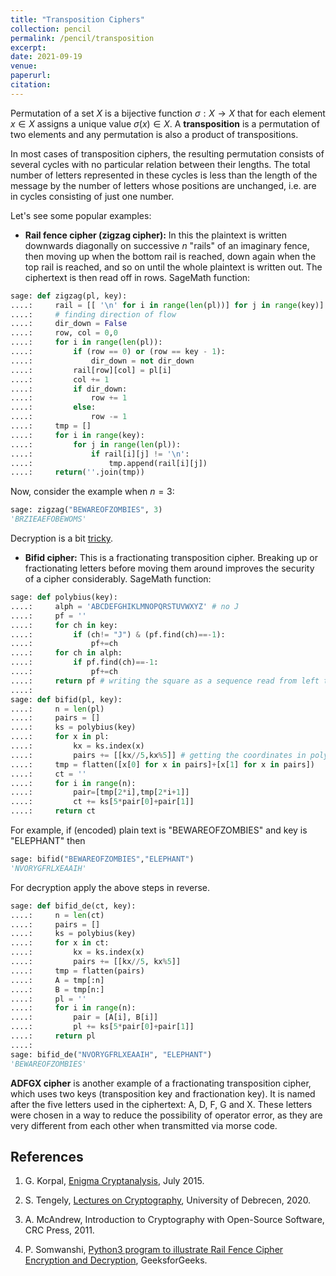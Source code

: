 ```yaml
---
title: "Transposition Ciphers"
collection: pencil
permalink: /pencil/transposition
excerpt:
date: 2021-09-19
venue: 
paperurl: 
citation: 
---
```

 
Permutation of a set $X$ is a bijective function $\sigma : X \to X$ that for each element $x \in X$ assigns a unique value $\sigma(x) \in X$. A **transposition** is a permutation of two elements and any permutation is also a product of transpositions.

In most cases of transposition ciphers, the resulting permutation consists of several cycles with no particular relation between their lengths. The total number of letters represented in these cycles is less than the length of the message by the number of letters whose positions are unchanged, i.e. are in cycles consisting of just one number.

Let's see some popular examples:

* **Rail fence cipher (zigzag cipher):** In this the plaintext is written downwards diagonally on successive $n$ "rails" of an imaginary fence, then moving up when the bottom rail is reached, down again when the top rail is reached, and so on until the whole plaintext is written out. The ciphertext is then read off in rows. SageMath function:

`````python
sage: def zigzag(pl, key):
....:     rail = [[ '\n' for i in range(len(pl))] for j in range(key)] 
....:     # finding direction of flow 
....:     dir_down = False 
....:     row, col = 0,0 
....:     for i in range(len(pl)): 
....:         if (row == 0) or (row == key - 1): 
....:             dir_down = not dir_down 
....:         rail[row][col] = pl[i] 
....:         col += 1 
....:         if dir_down: 
....:             row += 1 
....:         else: 
....:             row -= 1 
....:     tmp = [] 
....:     for i in range(key): 
....:         for j in range(len(pl)): 
....:             if rail[i][j] != '\n': 
....:                 tmp.append(rail[i][j]) 
....:     return(''.join(tmp))
`````

Now, consider the example when $n=3$:

`````python
sage: zigzag("BEWAREOFZOMBIES", 3)                                                                                   
'BRZIEAEFOBEWOMS'
`````

Decryption is a bit [tricky](https://en.wikipedia.org/wiki/Rail_fence_cipher#Decryption).

* **Bifid cipher:** This is a fractionating transposition cipher. Breaking up or fractionating letters before moving them around improves the security of a cipher considerably. SageMath function:

`````python
sage: def polybius(key): 
....:     alph = 'ABCDEFGHIKLMNOPQRSTUVWXYZ' # no J  
....:     pf = ''  
....:     for ch in key:  
....:         if (ch!= "J") & (pf.find(ch)==-1):  
....:             pf+=ch  
....:     for ch in alph:  
....:         if pf.find(ch)==-1:  
....:             pf+=ch   
....:     return pf # writing the square as a sequence read from left to right
....:
sage: def bifid(pl, key): 
....:     n = len(pl) 
....:     pairs = [] 
....:     ks = polybius(key) 
....:     for x in pl: 
....:         kx = ks.index(x) 
....:         pairs += [[kx//5,kx%5]] # getting the coordinates in polybius square
....:     tmp = flatten([x[0] for x in pairs]+[x[1] for x in pairs]) 
....:     ct = '' 
....:     for i in range(n): 
....:         pair=[tmp[2*i],tmp[2*i+1]] 
....:         ct += ks[5*pair[0]+pair[1]] 
....:     return ct                                                                                                            
`````

For example, if (encoded) plain text is "BEWAREOFZOMBIES" and key is "ELEPHANT" then

`````python
sage: bifid("BEWAREOFZOMBIES","ELEPHANT")                                                                            
'NVORYGFRLXEAAIH'
`````
For decryption apply the above steps in reverse.

`````python
sage: def bifid_de(ct, key): 
....:     n = len(ct) 
....:     pairs = [] 
....:     ks = polybius(key) 
....:     for x in ct: 
....:         kx = ks.index(x) 
....:         pairs += [[kx//5, kx%5]] 
....:     tmp = flatten(pairs) 
....:     A = tmp[:n] 
....:     B = tmp[n:] 
....:     pl = '' 
....:     for i in range(n): 
....:         pair = [A[i], B[i]] 
....:         pl += ks[5*pair[0]+pair[1]] 
....:     return pl 
....:                                                                                                             
sage: bifid_de("NVORYGFRLXEAAIH", "ELEPHANT")                                                                        
'BEWAREOFZOMBIES'
`````

**ADFGX cipher** is another example of a fractionating transposition cipher, which uses two keys (transposition key and fractionation key). It is named after the five letters used in the ciphertext: A, D, F, G and X. These letters were chosen in a way to reduce the possibility of operator error, as they are very different from each other when transmitted via morse code.

## References
1. G. Korpal, [Enigma Cryptanalysis](https://gkorpal.github.io/files/summer2015-enigma_cryptanalysis-gaurish.pdf), July 2015.

2. S. Tengely, [Lectures on Cryptography](http://shrek.unideb.hu/~tengely/crypto/webwork-mini.html), University of Debrecen, 2020.

3. A. McAndrew, Introduction to Cryptography with Open-Source Software, CRC Press, 2011.

4. P. Somwanshi, [Python3 program to illustrate Rail Fence Cipher Encryption and Decryption](https://www.geeksforgeeks.org/rail-fence-cipher-encryption-decryption/), GeeksforGeeks.
